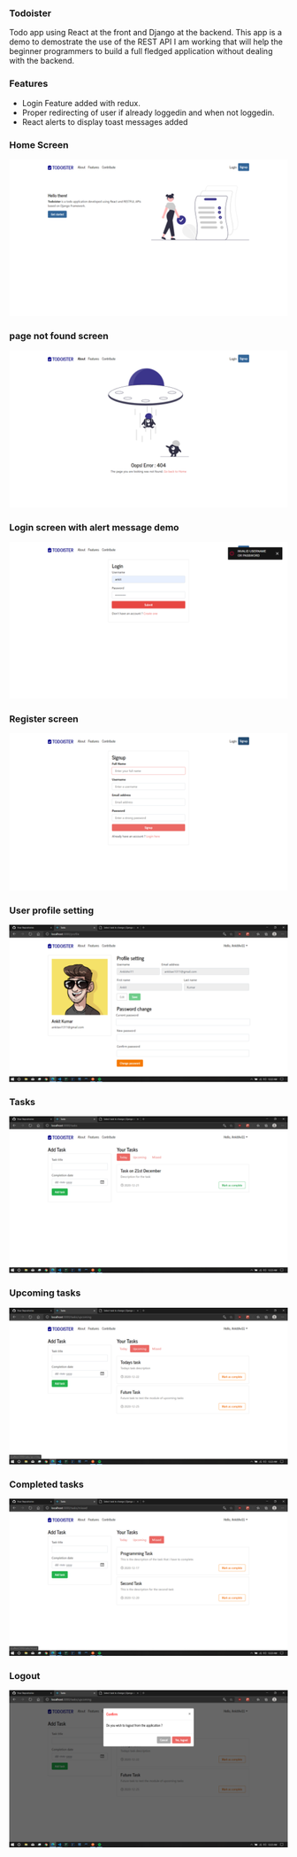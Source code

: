 ### Todoister 
Todo app using React at the front and Django at the backend.
This app is a demo to demostrate the use of the REST API I am working that will help the beginner programmers to build a full fledged application without dealing with the backend.

### Features
- Login Feature added with redux. 
- Proper redirecting of user if already loggedin and when not loggedin. 
- React alerts to display toast messages added

### Home Screen
<img src="./public/images/td2.png">

### page not found screen
<img src="./public/images/td1.png">

### Login screen with alert message demo
<img src="./public/images/td3.png">


### Register screen
<img src="./public/images/td4.png">

### User profile setting
<img src="./public/images/td5.png">

### Tasks

<img src="./public/images/td6.png">

### Upcoming tasks
<img src="./public/images/td7.png">

### Completed tasks
<img src="./public/images/td8.png">

### Logout
<img src="./public/images/td9.png">